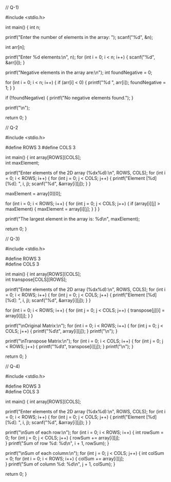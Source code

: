 // Q-1) 

#include <stdio.h>

int main() {
    int n; 

    
  printf("Enter the number of elements in the array: ");
    scanf("%d", &n);

   
   int arr[n];

   printf("Enter %d elements:\n", n);
    for (int i = 0; i < n; i++) {
        scanf("%d", &arr[i]);
    }

   
   printf("Negative elements in the array are:\n");
    int foundNegative = 0; 

  for (int i = 0; i < n; i++) {
        if (arr[i] < 0) {
            printf("%d ", arr[i]);
            foundNegative = 1; 
        }
    }

   if (!foundNegative) {
        printf("No negative elements found.");
    }

  printf("\n"); 

  return 0;
}



// Q-2

#include <stdio.h>

#define ROWS 3
#define COLS 3   

int main() {
    int array[ROWS][COLS];  
    int maxElement;        
    
   printf("Enter elements of the 2D array (%dx%d):\n", ROWS, COLS);
    for (int i = 0; i < ROWS; i++) {
        for (int j = 0; j < COLS; j++) {
            printf("Element [%d][%d]: ", i, j);
            scanf("%d", &array[i][j]);
        }
    }

    
  maxElement = array[0][0];

    
  for (int i = 0; i < ROWS; i++) {
        for (int j = 0; j < COLS; j++) {
            if (array[i][j] > maxElement) {
                maxElement = array[i][j];
            }
        }
    }

    
  printf("The largest element in the array is: %d\n", maxElement);

  return 0;
}

//  Q-3)

#include <stdio.h>

#define ROWS 3   
#define COLS 3   

int main() {
    int array[ROWS][COLS];     
    int transpose[COLS][ROWS]; 

    
   printf("Enter elements of the 2D array (%dx%d):\n", ROWS, COLS);
    for (int i = 0; i < ROWS; i++) {
        for (int j = 0; j < COLS; j++) {
            printf("Element [%d][%d]: ", i, j);
            scanf("%d", &array[i][j]);
        }
    }

    
  for (int i = 0; i < ROWS; i++) {
        for (int j = 0; j < COLS; j++) {
            transpose[j][i] = array[i][j]; 
        }
    }

    
  printf("\nOriginal Matrix:\n");
    for (int i = 0; i < ROWS; i++) {
        for (int j = 0; j < COLS; j++) {
            printf("%d\t", array[i][j]);
        }
        printf("\n");
    }

  printf("\nTranspose Matrix:\n");
    for (int i = 0; i < COLS; i++) {
        for (int j = 0; j < ROWS; j++) {
            printf("%d\t", transpose[i][j]);
        }
        printf("\n");
    }

   return 0;
}

// Q-4)


#include <stdio.h>

#define ROWS 3   
#define COLS 3   

int main() {
    int array[ROWS][COLS];  

   printf("Enter elements of the 2D array (%dx%d):\n", ROWS, COLS);
    for (int i = 0; i < ROWS; i++) {
        for (int j = 0; j < COLS; j++) {
            printf("Element [%d][%d]: ", i, j);
            scanf("%d", &array[i][j]);
        }
    }

   printf("\nSum of each row:\n");
    for (int i = 0; i < ROWS; i++) {
        int rowSum = 0;
        for (int j = 0; j < COLS; j++) {
            rowSum += array[i][j];  
        }
        printf("Sum of row %d: %d\n", i + 1, rowSum);
    }

    
  printf("\nSum of each column:\n");
    for (int j = 0; j < COLS; j++) {
        int colSum = 0;
        for (int i = 0; i < ROWS; i++) {
            colSum += array[i][j];  
        }
        printf("Sum of column %d: %d\n", j + 1, colSum);
    }

   return 0;
}

